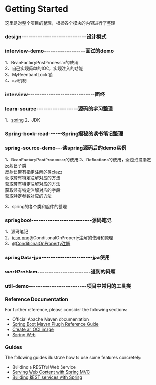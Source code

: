 # Getting Started
这里是对整个项目的整理，根据各个模块的内容进行了整理  
### design----------------------------设计模式



### interview-demo------------------面试的demo
1、BeanFactoryPostProcessor的使用  
2、自己实现简单的IOC，实现注入的功能  
3、MyReentrantLock 锁  
4、spi机制  


### interview-----------------------------面经
### learn-source------------------源码的学习整理
1、[spring](learn-source/spring/summery.md) 
2、JDK


### Spring-book-read------Spring揭秘的读书笔记整理
### spring-source-demo---读spring源码后的demo实例
1、BeanFactoryPostProcessor的使用
2、Reflections的使用，全包扫描指定  
反射出子类  
反射出带有指定注解的类clazz  
获取带有特定注解对应的方法  
获取带有特定注解对应的方法  
获取带有特定注解对应的字段  
获取特定参数对应的方法  

3、spring的各个类和组件的整理  


### springboot--------------------------源码笔记
1、源码笔记  
2、[icon.png](./images/icon.png)@ConditionalOnProperty注解的使用和原理   
3、[@ConditionalOnProperty注解](springboot/readme/springboot.md)

### springData-jpa----------------------jpa使用
### workProblem-----------------------遇到的问题
### util-demo-------------------------项目中常用的工具类
### 
### 



### Reference Documentation
For further reference, please consider the following sections:

* [Official Apache Maven documentation](https://maven.apache.org/guides/index.html)
* [Spring Boot Maven Plugin Reference Guide](https://docs.spring.io/spring-boot/docs/2.4.5/maven-plugin/reference/html/)
* [Create an OCI image](https://docs.spring.io/spring-boot/docs/2.4.5/maven-plugin/reference/html/#build-image)
* [Spring Web](https://docs.spring.io/spring-boot/docs/2.4.5/reference/htmlsingle/#boot-features-developing-web-applications)

### Guides
The following guides illustrate how to use some features concretely:

* [Building a RESTful Web Service](https://spring.io/guides/gs/rest-service/)
* [Serving Web Content with Spring MVC](https://spring.io/guides/gs/serving-web-content/)
* [Building REST services with Spring](https://spring.io/guides/tutorials/bookmarks/)
  